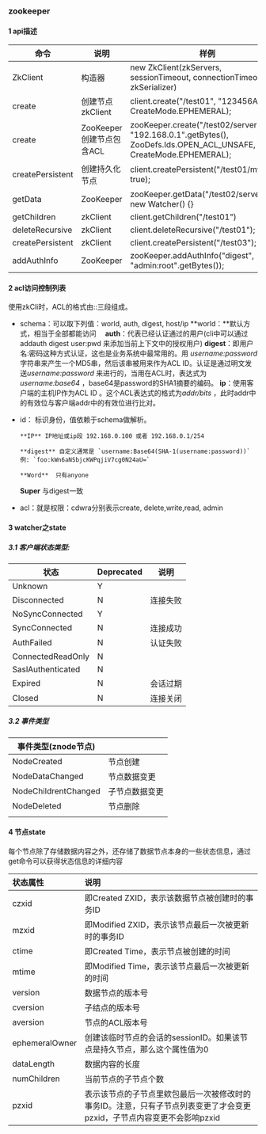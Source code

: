 ### zookeeper

#### 1 api描述

| 命令             | 说明                     | 样例                                                         |
| ---------------- | ------------------------ | ------------------------------------------------------------ |
| ZkClient         | 构造器                   | new ZkClient(zkServers, sessionTimeout, connectionTimeout, zkSerializer) |
| create           | 创建节点zkClient         | client.create("/test01", "123456Az", CreateMode.EPHEMERAL);  |
| create           | ZooKeeper创建节点包含ACL | zooKeeper.create("/test02/server1", "192.168.0.1".getBytes(), ZooDefs.Ids.OPEN_ACL_UNSAFE, CreateMode.EPHEMERAL); |
| createPersistent | 创建持久化节点           | client.createPersistent("/test01/myid01", true);             |
| getData          | ZooKeeper                | zooKeeper.getData("/test02/server5", new Watcher() {}        |
| getChildren      | zkClient                 | client.getChildren("/test01")                                |
| deleteRecursive  | zkClient                 | client.deleteRecursive("/test01");                           |
| createPersistent | zkClient                 | client.createPersistent("/test03");                          |
| addAuthInfo      | ZooKeeper                | zooKeeper.addAuthInfo("digest", "admin:root".getBytes());    |



#### 2 acl访问控制列表

使用zkCli时，ACL的格式由<schema>:<id>:<acl>三段组成。

- schema：可以取下列值：world, auth, digest, host/ip
         **world：**默认方式，相当于全部都能访问
     　**auth**：代表已经认证通过的用户(cli中可以通过addauth digest user:pwd 来添加当前上下文中的授权用户)
      **digest**：即用户名:密码这种方式认证，这也是业务系统中最常用的。用 *username:password* 字符串来产生一个MD5串，然后该串被用来作为ACL ID。认证是通过明文发送*username:password* 来进行的，当用在ACL时，表达式为*username:base64* ，base64是password的SHA1摘要的编码。
      **ip**：使用客户端的主机IP作为ACL ID 。这个ACL表达式的格式为*addr/bits* ，此时addr中的有效位与客户端addr中的有效位进行比对。
  
- id： 标识身份，值依赖于schema做解析。

      **IP** IP地址或ip段 192.168.0.100 或者 192.168.0.1/254

      **digest** 自定义通常是 `username:Base64(SHA-1(username:password))` 例: `foo:kWn6aNSbjcKWPqjiV7cg0N24aU=`

      **Word**  只有anyone

     **Super** 与digest一致

- acl：就是权限：cdwra分别表示create, delete,write,read, admin

#### 3 watcher之state

##### 3.1 客户端状态类型:

| 状态              | Deprecated | 说明     |
| ----------------- | ---------- | -------- |
| Unknown           | Y          |          |
| Disconnected      | N          | 连接失败 |
| NoSyncConnected   | Y          |          |
| SyncConnected     | N          | 连接成功 |
| AuthFailed        | N          | 认证失败 |
| ConnectedReadOnly | N          |          |
| SaslAuthenticated | N          |          |
| Expired           | N          | 会话过期 |
| Closed            | N          | 连接关闭 |

##### 3.2 事件类型

| 事件类型(znode节点)  |                |
| -------------------- | -------------- |
| NodeCreated          | 节点创建       |
| NodeDataChanged      | 节点数据变更   |
| NodeChildrentChanged | 子节点数据变更 |
| NodeDeleted          | 节点删除       |
|                      |                |



#### 4 节点state

每个节点除了存储数据内容之外，还存储了数据节点本身的一些状态信息，通过get命令可以获得状态信息的详细内容

| 状态属性       | 说明                                                         |
| :------------- | :----------------------------------------------------------- |
| czxid          | 即Created ZXID，表示该数据节点被创建时的事务ID               |
| mzxid          | 即Modified ZXID，表示该节点最后一次被更新时的事务ID          |
| ctime          | 即Created Time，表示节点被创建的时间                         |
| mtime          | 即Modified Time，表示该节点最后一次被更新的时间              |
| version        | 数据节点的版本号                                             |
| cversion       | 子结点的版本号                                               |
| aversion       | 节点的ACL版本号                                              |
| ephemeralOwner | 创建该临时节点的会话的sessionID。如果该节点是持久节点，那么这个属性值为0 |
| dataLength     | 数据内容的长度                                               |
| numChildren    | 当前节点的子节点个数                                         |
| pzxid          | 表示该节点的子节点里欸包最后一次被修改时的事务ID。注意，只有子节点列表变更了才会变更pzxid，子节点内容变更不会影响pzxid |





